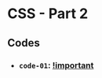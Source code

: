 # CSS - Part 2

## Codes

- ### `code-01`: [!important](https://github.com/dev-paulaabro/dev-lectures/tree/main/lecture-03/code-01)
